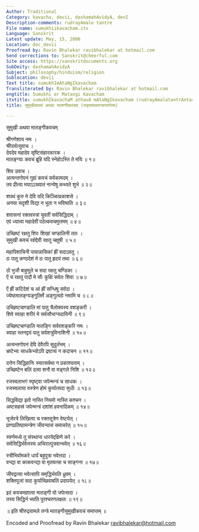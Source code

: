 ```yaml
---
Author: Traditional
Category: kavacha, devii, dashamahAvidyA, devI
Description-comments: rudrayAmale tantre
File name: sumukhiikavacham.itx
Language: Sanskrit
Latest update: May, 15, 2006
Location: doc_devii
Proofread by: Ravin Bhalekar ravibhalekar at hotmail.com
Send corrections to: Sanskrit@cheerful.com
Site access: https://sanskritdocuments.org
SubDeity: dashamahAvidyA
Subject: philosophy/hinduism/religion
Sublocation: devii
Text title: sumukhImAtaNgIkavacham
Transliterated by: Ravin Bhalekar ravibhalekar at hotmail.com
engtitle: Sumukhi or Matangi Kavacham
itxtitle: sumukhIkavachaM athavA mAtaNgIkavacham (rudrayAmalatantrAntargatam)
title: सुमुखीकवचं अथवा मातण्गीकवचम् (रुद्रयामलतन्त्रान्तर्गतम्)

---
```

  
 सुमुखी अथवा मातङ्गीकवचम्   
  
श्रीगणेशाय नमः ।  
श्रीपार्वत्युवाच ।  
देवदेव महादेव सृष्टिसंहारकारक ।  
मातङ्ग्याः कवचं ब्रूहि यदि स्नेहोऽस्ति ते मयि ॥ १॥  
  
शिव उवाच ।  
अत्यन्तगोपनं गुह्यं कवचं सर्वकामदम् ।  
तव प्रीत्या मयाऽऽख्यातं नान्येषु कथ्यते शुभे ॥ २॥  
  
शपथं कुरु मे देवि यदि किञ्चित्प्रकाशसे ।  
अनया सदृशी विद्या न भूता न भविष्यति ॥ ३॥  
  
शवासनां रक्तवस्त्रां युवतीं सर्वसिद्धिदाम् ।  
एवं ध्यात्वा महादेवीं पठेत्कवचमुत्तमम् ॥ ४॥  
  
उच्छिष्टं रक्षतु शिरः शिखां चण्डालिनी ततः ।  
सुमुखी कवचं रक्षेद्देवी रक्षतु चक्षुषी ॥ ५॥  
  
महापिशाचिनी पायान्नासिकां ह्रीं सदाऽवतु ।  
ठः पातु कण्ठदेशं मे ठः पातु हृदयं तथा ॥ ६॥  
  
ठो भुजौ बाहुमूले च सदा रक्षतु चण्डिका ।  
ऐं च रक्षतु पादौ मे सौः कुक्षिं सर्वतः शिवा ॥ ७॥  
  
ऐं ह्रीं कटिदेशं च आं ह्रीं सन्धिषु सर्वदा ।  
ज्येष्ठमातङ्ग्यङ्गुलिर्मे अङ्गुल्यग्रे नमामि च ॥ ८॥  
  
उच्छिष्टचाण्डालि मां पातु त्रैलोक्यस्य वशङ्करी ।  
शिवे स्वाहा शरीरं मे सर्वसौभाग्यदायिनी ॥ ९॥  
  
उच्छिष्टचाण्डालि मातङ्गि सर्ववशङ्करि नमः ।  
स्वाहा स्तनद्वयं पातु सर्वशत्रुविनाशिनी ॥ १०॥  
  
अत्यन्तगोपनं देवि देवैरपि सुदुर्लभम् ।  
भ्रष्टेभ्यः साधकेभ्योऽपि द्रष्टव्यं न कदाचन ॥ ११॥  
  
दत्तेन सिद्धिहानिः स्यात्सर्वथा न प्रकाश्यताम् ।  
उच्छिष्टेन बलिं दत्वा शनौ वा मङ्गले निशि ॥ १२॥  
  
रजस्वलाभगं स्पृष्ट्वा जपेन्मन्त्रं च साधकः ।  
रजस्वलाया वस्त्रेण होमं कुर्यात्सदा सुधीः ॥ १३॥  
  
सिद्धविद्या इतो नास्ति नियमो नास्ति कश्चन ।  
अष्टसहस्रं जपेन्मन्त्रं दशांशं हवनादिकम् ॥ १४॥  
  
भूर्जपत्रे लिखित्वा च रक्तसूत्रेण वेष्टयेत् ।  
प्राणप्रतिष्ठामन्त्रेण जीवन्यासं समाचरेत् ॥ १५॥  
  
स्वर्णमध्ये तु संस्थाप्य धारयेद्दक्षिणे करे ।  
सर्वसिद्धिर्भवेत्तस्य अचिरात्पुत्रवान्भवेत् ॥ १६॥  
  
स्त्रीभिर्वामकरे धार्यं बहुपुत्रा भवेत्तदा ।  
वन्द्या वा काकवन्द्या वा मृतवत्सा च साङ्गना ॥ १७॥  
  
जीवद्वत्सा भवेत्सापि समृद्धिर्भवति ध्रुवम् ।  
शक्तिपूजां सदा कुर्याच्छिवाबलिं प्रदापयेत् ॥ १८॥  
  
इदं कवचमज्ञात्वा मातङ्गी यो जपेत्सदा ।  
तस्य सिद्धिर्न भवति पुरश्चरणलक्षतः ॥ १९॥  
  
॥ इति श्रीरुद्रयामले तन्त्रे मातङ्गीसुमुखीकवचं समाप्तम् ॥  
  
  
Encoded and Proofread by Ravin Bhalekar ravibhalekar@hotmail.com  
  
